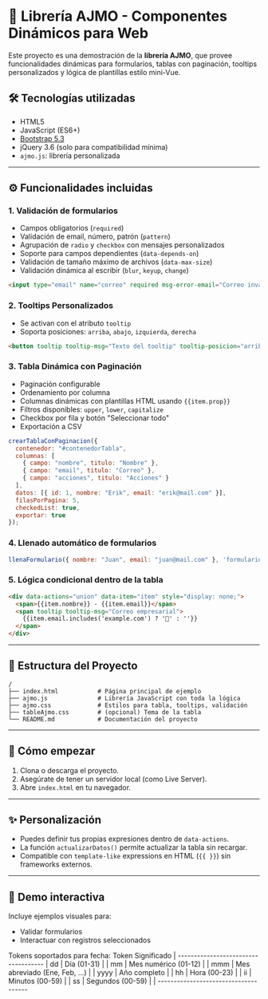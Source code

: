 # 🧩 Librería AJMO - Componentes Dinámicos para Web

Este proyecto es una demostración de la **librería AJMO**, que provee funcionalidades dinámicas para formularios, tablas con paginación, tooltips personalizados y lógica de plantillas estilo mini-Vue.

## 🛠️ Tecnologías utilizadas

- HTML5
- JavaScript (ES6+)
- [Bootstrap 5.3](https://getbootstrap.com/docs/5.3/getting-started/introduction/)
- jQuery 3.6 (solo para compatibilidad mínima)
- `ajmo.js`: librería personalizada

---

## ⚙️ Funcionalidades incluidas

### 1. Validación de formularios

- Campos obligatorios (`required`)
- Validación de email, número, patrón (`pattern`)
- Agrupación de `radio` y `checkbox` con mensajes personalizados
- Soporte para campos dependientes (`data-depends-on`)
- Validación de tamaño máximo de archivos (`data-max-size`)
- Validación dinámica al escribir (`blur`, `keyup`, `change`)

```html
<input type="email" name="correo" required msg-error-email="Correo inválido">
```

### 2. Tooltips Personalizados

- Se activan con el atributo `tooltip`
- Soporta posiciones: `arriba`, `abajo`, `izquierda`, `derecha`

```html
<button tooltip tooltip-msg="Texto del tooltip" tooltip-posicion="arriba">Hover aquí</button>
```

### 3. Tabla Dinámica con Paginación

- Paginación configurable
- Ordenamiento por columna
- Columnas dinámicas con plantillas HTML usando `{{item.prop}}`
- Filtros disponibles: `upper`, `lower`, `capitalize`
- Checkbox por fila y botón "Seleccionar todo"
- Exportación a CSV

```javascript
crearTablaConPaginacion({
  contenedor: "#contenedorTabla",
  columnas: [
    { campo: "nombre", titulo: "Nombre" },
    { campo: "email", titulo: "Correo" },
    { campo: "acciones", titulo: "Acciones" }
  ],
  datos: [{ id: 1, nombre: "Erik", email: "erik@mail.com" }],
  filasPorPagina: 5,
  checkedList: true,
  exportar: true
});
```

### 4. Llenado automático de formularios

```javascript
llenaFormulario({ nombre: "Juan", email: "juan@mail.com" }, 'formulario_demo');
```

### 5. Lógica condicional dentro de la tabla

```html
<div data-actions="union" data-item="item" style="display: none;">
  <span>{{item.nombre}} - {{item.email}}</span>
  <span tooltip tooltip-msg="Correo empresarial">
    {{item.email.includes('example.com') ? '📧' : ''}}
  </span>
</div>
```

---

## 📁 Estructura del Proyecto

```
/
├── index.html           # Página principal de ejemplo
├── ajmo.js              # Librería JavaScript con toda la lógica
├── ajmo.css             # Estilos para tabla, tooltips, validación
├── tableAjmo.css        # (opcional) Tema de la tabla
└── README.md            # Documentación del proyecto
```

---

## 🚀 Cómo empezar

1. Clona o descarga el proyecto.
2. Asegúrate de tener un servidor local (como Live Server).
3. Abre `index.html` en tu navegador.

---

## ✨ Personalización

- Puedes definir tus propias expresiones dentro de `data-actions`.
- La función `actualizarDatos()` permite actualizar la tabla sin recargar.
- Compatible con `template-like` expressions en HTML (`{{ }}`) sin frameworks externos.

---

## 🧪 Demo interactiva

Incluye ejemplos visuales para:

- Validar formularios
- Interactuar con registros seleccionados


Tokens soportados para fecha:
Token	Significado
| ------------------------------------
| dd   |	Día (01-31)                   |
| mm   |	Mes numérico (01-12)          |
| mmm  |	Mes abreviado (Ene, Feb, ...) |
| yyyy |	Año completo                  |
| hh   |	Hora (00-23)                  |
| ii   |	Minutos (00-59)               |
| ss   |	Segundos (00-59)              |
| -------------------------------------